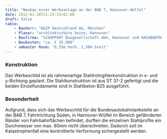 ```yaml
---
title: "Neubau einer Werbeanlage an der BAB 7, Hannover-Wülfel"
date: 2012-01-28T21:23:23+01:00
draft: false
table:
    - Bauherr: "AGIP Deutschland AG, München"
    - Planer: "architekturbüro heine, Hannover"
    - Baufirma:	"SCHUPPERT Baugesellschaft mbH, Hannover und HACKBARTH Metallbau, Ronnenberg"
    - Baukosten: "ca. € 35.000"
    - umbauter Raum: "6,35m hoch, 1,50m breit"
---
```


### Konstruktion
Das Werbeschild ist als rahmenartige Stahlrohrgitterkonstruktion in x- und y-Richtung geplant. Die Stahlkonstruktion ist aus ST 37-2 gefertigt und die beiden Einzelfundamente sind in Stahlbeton B25 ausgeführt.

### Besonderheit
Aufgrund, dass sich das Werbeschild für die Bundesautobahntankstelle an der BAB 7, Fahrtrichtung Süden, in Hannover-Wülfel im Bereich gefährderter Ränder von Fahrbahnflächen befindet, durften die einzelnen Stahlprofile ein Durchmesser von max. 80mm nicht überschreiten. Dadurch soll im Katastrophenfall eine kontrollierte Verformung sichergestellt werden.